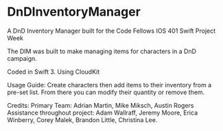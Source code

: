 # DnDInventoryManager
A DnD Inventory Manager built for the Code Fellows IOS 401 Swift Project Week

The DIM was built to make managing items for characters in a DnD campaign.

Coded in Swift 3.
Using CloudKit

Usage Guide:
Create characters then add items to their inventory from a pre-set list. From there you can modify their quantity or remove them.

Credits:
Primary Team: Adrian Martin, Mike Miksch, Austin Rogers
Assistance throughout project: Adam Wallraff, Jeremy Moore, Erica Winberry, Corey Malek, Brandon Little, Christina Lee.
